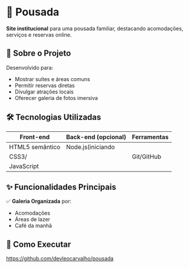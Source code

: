 # 🏡 Pousada 

**Site institucional** para uma pousada familiar, destacando acomodações, serviços e reservas online.

## 🌴 Sobre o Projeto
Desenvolvido para:
- Mostrar suítes e áreas comuns
- Permitir reservas diretas
- Divulgar atrações locais
- Oferecer galeria de fotos imersiva

## 🛠 Tecnologias Utilizadas
| Front-end          | Back-end (opcional) | Ferramentas         |
|--------------------|---------------------|---------------------|
| HTML5 semântico    | Node.js(iniciando   |                     |
| CSS3/              |                     | Git/GitHub          |
| JavaScript |       |                     | VSCode              |

## ✨ Funcionalidades Principais
✅ **Galeria Organizada** por:  
   - Acomodações  
   - Áreas de lazer  
   - Café da manhã  

## 🚀 Como Executar
https://github.com/devleocarvalho/pousada
